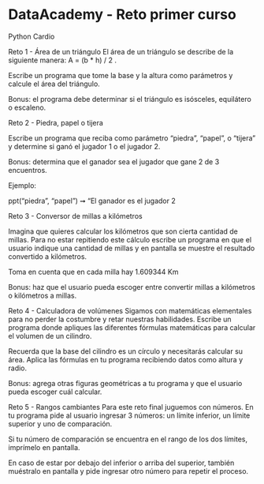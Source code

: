 # DataAcademy - Reto primer curso
Python Cardio

Reto 1 - Área de un triángulo
El área de un triángulo se describe de la siguiente manera: A = (b * h) / 2 .

Escribe un programa que tome la base y la altura como parámetros y calcule el área del triángulo.

Bonus: el programa debe determinar si el triángulo es isósceles, equilátero o escaleno.

Reto 2 - Piedra, papel o tijera

Escribe un programa que reciba como parámetro “piedra”, “papel”, o “tijera” y determine si ganó el jugador 1 o el jugador 2.

Bonus: determina que el ganador sea el jugador que gane 2 de 3 encuentros.

Ejemplo:

ppt(“piedra”, “papel”) ➞ “El ganador es el jugador 2

Reto 3 - Conversor de millas a kilómetros

Imagina que quieres calcular los kilómetros que son cierta cantidad de millas. Para no estar repitiendo este cálculo escribe un programa en que el usuario indique una cantidad de millas y en pantalla se muestre el resultado convertido a kilómetros.

Toma en cuenta que en cada milla hay 1.609344 Km

Bonus: haz que el usuario pueda escoger entre convertir millas a kilómetros o kilómetros a millas.

Reto 4 - Calculadora de volúmenes
Sigamos con matemáticas elementales para no perder la costumbre y retar nuestras habilidades. Escribe un programa donde apliques las diferentes fórmulas matemáticas para calcular el volumen de un cilindro.

Recuerda que la base del cilindro es un círculo y necesitarás calcular su área. Aplica las fórmulas en tu programa recibiendo datos como altura y radio.

Bonus: agrega otras figuras geométricas a tu programa y que el usuario pueda escoger cuál calcular.

Reto 5 - Rangos cambiantes
Para este reto final juguemos con números. En tu programa pide al usuario ingresar 3 números: un límite inferior, un límite superior y uno de comparación.

Si tu número de comparación se encuentra en el rango de los dos límites, imprímelo en pantalla.

En caso de estar por debajo del inferior o arriba del superior, también muéstralo en pantalla y pide ingresar otro número para repetir el proceso.
